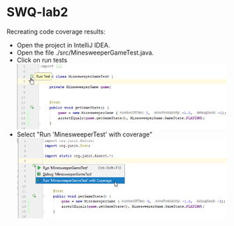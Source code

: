 # SWQ-lab2

Recreating code coverage results:
* Open the project in IntelliJ IDEA.
* Open the file ./src/MinesweeperGameTest.java.
* Click on run tests  
![Run tests](/pics/selectRunTest.png)
* Select "Run 'MinesweeperTest' with coverage"  
![Run tests](/pics/runWithCoverage.png)
